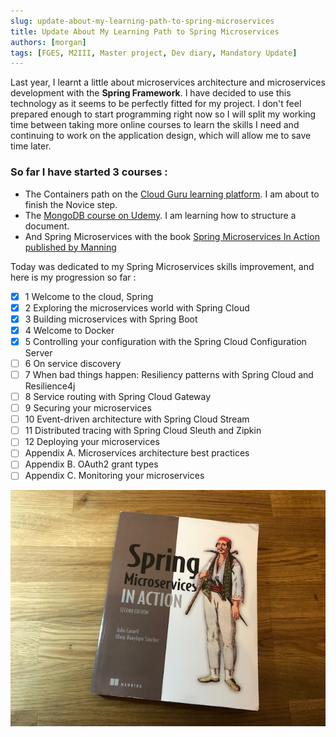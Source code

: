 ```yaml
---
slug: update-about-my-learning-path-to-spring-microservices
title: Update About My Learning Path to Spring Microservices
authors: [morgan]
tags: [FGES, M2III, Master project, Dev diary, Mandatory Update]
---
```


Last year, I learnt a little about microservices architecture and microservices development with the **Spring Framework**. I have decided to use this technology as it seems to be perfectly fitted for my project. I don't feel prepared enough to start programming right now so I will split my working time between taking more online courses to learn the skills I need and continuing to work on the application design, which will allow me to save time later.

### So far I have started 3 courses :

- The Containers path on the [Cloud Guru learning platform](https://acloudguru.com/learning-paths/containers). I am about to finish the Novice step.
- The [MongoDB course on Udemy](https://www.udemy.com/course/mongodb-the-complete-developers-guide/). I am learning how to structure a document.
- And Spring Microservices with the book [Spring Microservices In Action published by Manning](https://www.manning.com/books/spring-microservices-in-action-second-edition?query=spring%20microservices)

Today was dedicated to my Spring Microservices skills improvement, and here is my progression so far :

- [x] 1 Welcome to the cloud, Spring
- [x] 2 Exploring the microservices world with Spring Cloud
- [x] 3 Building microservices with Spring Boot
- [x] 4 Welcome to Docker
- [x] 5 Controlling your configuration with the Spring Cloud Configuration Server
- [ ] 6 On service discovery
- [ ] 7 When bad things happen: Resiliency patterns with Spring Cloud and Resilience4j
- [ ] 8 Service routing with Spring Cloud Gateway
- [ ] 9 Securing your microservices
- [ ] 10 Event-driven architecture with Spring Cloud Stream
- [ ] 11 Distributed tracing with Spring Cloud Sleuth and Zipkin
- [ ] 12 Deploying your microservices
- [ ] Appendix A. Microservices architecture best practices
- [ ] Appendix B. OAuth2 grant types
- [ ] Appendix C. Monitoring your microservices

![Dice](./spring_microservices_book.jpg)
